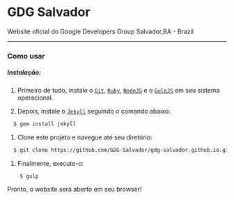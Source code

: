 # GDG Salvador

Website oficial do Google Developers Group Salvador,BA - Brazil

---

### Como usar
##### Instalação:

1. Primeiro de tudo, instale o [`Git`](https://git-scm.com/downloads), [`Ruby`](http://www.ruby-lang.org/pt/downloads/), [`NodeJS`](https://nodejs.org/en/) e o [`GulpJS`](http://gulpjs.com/) em seu sistema operacional.

1. Depois, instale o [`Jekyll`](http://jekyllrb.com/) seguindo o comando abaixo: 
```sh
  $ gem install jekyll
```

1. Clone este projeto e navegue até seu diretório:
```sh
  $ git clone https://github.com/GDG-Salvador/gdg-salvador.github.io.git && cd gdg-salvador.github.io
```  

1. Finalmente, execute-o:
```sh
	$ gulp
```	

Pronto, o website será aberto em seu browser!